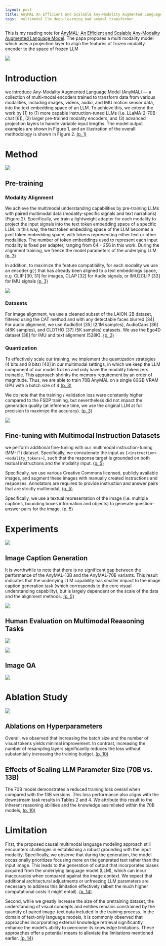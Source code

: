 ```yaml
---
layout: post
title: AnyMAL An Efficient and Scalable Any-Modality Augmented Language Model
tags:  multimodal llm deep-learning bad anymal transformer
---
```


This is my reading note for [AnyMAL: An Efficient and Scalable Any-Modality Augmented Language Model](http://arxiv.org/abs/2309.16058). The papa proposes a multi modality model which uses a projection layer to align the features of frozen modality encoder to the space of frozen LLM

![](https://raw.githubusercontent.com/zhangtemplar/zhangtemplar.github.io/master/uPic/moonAnyMALEfficientScalable2023-2-x103-y365.png) 

# Introduction
we introduce Any-Modality Augmented Language Model (AnyMAL) — a collection of multi-modal encoders trained to transform data from various modalities, including images, videos, audio, and IMU motion sensor data, into the text embedding space of an LLM. To achieve this, we extend the work by [1] to (1) more capable instruction-tuned LLMs (i.e. LLaMA-2-70B-chat [6]), (2) larger pre-trained modality encoders, and (3) advanced projection layers to handle variable input lengths. The model output examples are shown in Figure 1, and an illustration of the overall methodology is shown in Figure 2. [(p. 1)](zotero://open-pdf/library/items/325HWTYZ?page=1&annotation=GAG2I2LE)

# Method
![](https://raw.githubusercontent.com/zhangtemplar/zhangtemplar.github.io/master/uPic/moonAnyMALEfficientScalable2023-3-x102-y487.png) 

## Pre-training
### Modality Alignment
We achieve the multimodal understanding capabilities by pre-training LLMs with paired multimodal data (modality-specific signals and text narrations) (Figure 2). Specifically, we train a lightweight adapter for each modality to project the input signals into the text token embedding space of a specific LLM. In this way, the text token embedding space of the LLM becomes a joint token embedding space, with tokens representing either text or other modalities. The number of token embeddings used to represent each input modality is fixed per adapter, ranging from 64 - 256 in this work. During the alignment training, we freeze the model parameters of the underlying LLM [(p. 3)](zotero://open-pdf/library/items/325HWTYZ?page=3&annotation=BU5P6XWC)

In addition, to maximize the feature compatibility, for each modality we use an encoder g(·) that has already been aligned to a text embeddings space, e.g. CLIP [30, 31] for images, CLAP [32] for Audio signals, or IMU2CLIP [33] for IMU signals [(p. 3)](zotero://open-pdf/library/items/325HWTYZ?page=3&annotation=SJGZINQL)

![](https://raw.githubusercontent.com/zhangtemplar/zhangtemplar.github.io/master/uPic/moonAnyMALEfficientScalable2023-3-x192-y238.png) 

### Datasets
For image alignment, we use a cleaned subset of the LAION-2B dataset, filtered using the CAT method and with any detectable faces blurred [34]. For audio alignment, we use AudioSet [35] (2.1M samples), AudioCaps [36] (46K samples), and CLOTHO [37] (5K samples) datasets. We use the Ego4D dataset [38] for IMU and text alignment (528K). [(p. 3)](zotero://open-pdf/library/items/325HWTYZ?page=3&annotation=F6QFQC5S)

### Quantization
To effectively scale our training, we implement the quantization strategies (4 bits and 8 bits) [40] in our multimodal settings, in which we keep the LLM component of our model frozen and only have the modality tokenizers trainable. This approach shrinks the memory requirement by an order of magnitude. Thus, we are able to train 70B AnyMAL on a single 80GB VRAM GPU with a batch size of 4 [(p. 3)](zotero://open-pdf/library/items/325HWTYZ?page=3&annotation=MY97EHW7)

We do note that the training / validation loss were constantly higher compared to the FSDP training, but nevertheless did not impact the generation quality (at inference time, we use the original LLM at full precision to maximize the accuracy). [(p. 3)](zotero://open-pdf/library/items/325HWTYZ?page=3&annotation=JW9RXXNR)

![](https://raw.githubusercontent.com/zhangtemplar/zhangtemplar.github.io/master/uPic/moonAnyMALEfficientScalable2023-4-x104-y117.png) 

## Fine-tuning with Multimodal Instruction Datasets
we perform additional fine-tuning with our multimodal instruction-tuning (MM-IT) dataset.  Specifically, we concatenate the input as `[<instruction> <modality_tokens>]`, such that the response target is grounded on both textual instructions and the modality input. [(p. 5)](zotero://open-pdf/library/items/325HWTYZ?page=5&annotation=6NB8XENJ)

Specifically, we use various Creative Commons licensed, publicly available images, and augment these images with manually created instructions and responses. Annotators are required to provide instruction and answer pairs that are strictly multimodal, [(p. 5)](zotero://open-pdf/library/items/325HWTYZ?page=5&annotation=CWEHQKCR)

Specifically, we use a textual representation of the image (i.e. multiple captions, bounding boxes information and objects) to generate question-answer pairs for the image. [(p. 5)](zotero://open-pdf/library/items/325HWTYZ?page=5&annotation=GHTLIQGC)

# Experiments
![](https://raw.githubusercontent.com/zhangtemplar/zhangtemplar.github.io/master/uPic/moonAnyMALEfficientScalable2023-11-x108-y439.png) 

## Image Caption Generation
It is worthwhile to note that there is no significant gap between the performance of the AnyMAL-13B and the AnyMAL-70B variants. This result indicates that the underlying LLM capability has smaller impact to the image caption generation task (which corresponds to the core visual understanding capability), but is largely dependent on the scale of the data and the alignment methods. [(p. 5)](zotero://open-pdf/library/items/325HWTYZ?page=5&annotation=2RS35RJX)

![](https://raw.githubusercontent.com/zhangtemplar/zhangtemplar.github.io/master/uPic/moonAnyMALEfficientScalable2023-6-x97-y476.png) 

## Human Evaluation on Multimodal Reasoning Tasks
![](https://raw.githubusercontent.com/zhangtemplar/zhangtemplar.github.io/master/uPic/moonAnyMALEfficientScalable2023-6-x104-y189.png) 

![](https://raw.githubusercontent.com/zhangtemplar/zhangtemplar.github.io/master/uPic/moonAnyMALEfficientScalable2023-7-x100-y550.png) 

## Image QA
![](https://raw.githubusercontent.com/zhangtemplar/zhangtemplar.github.io/master/uPic/moonAnyMALEfficientScalable2023-7-x106-y285.png) 

# Ablation Study
![](https://raw.githubusercontent.com/zhangtemplar/zhangtemplar.github.io/master/uPic/moonAnyMALEfficientScalable2023-9-x303-y100.png) 

## Ablations on Hyperparameters
Overall, we observed that increasing the batch size and the number of visual tokens yields minimal improvement. In contrast, increasing the number of resampling layers significantly reduces the loss without substantially increasing the training budget. [(p. 10)](zotero://open-pdf/library/items/325HWTYZ?page=10&annotation=SQS28GJM)

## Effects of Scaling LLM Parameter Size (70B vs. 13B)
The 70B model demonstrates a reduced training loss overall when compared with the 13B versions. This loss performance also aligns with the downstream task results in Tables 2 and 4. We attribute this result to the inherent reasoning abilities and the knowledge assimilated within the 70B models, [(p. 10)](zotero://open-pdf/library/items/325HWTYZ?page=10&annotation=4HLXB7TM)

# Limitation
First, the proposed causal multimodal language modeling approach still encounters challenges in establishing a robust grounding with the input modality. Specifically, we observe that during the generation, the model occasionally prioritizes focusing more on the generated text rather than the input image. This leads to the generation of output that incorporates biases acquired from the underlying language model (LLM), which can incur inaccuracies when compared against the image context. We expect that additional architectural adjustments or unfreezing LLM parameters are necessary to address this limitation effectively (albeit the much higher computational costs it might entail). [(p. 14)](zotero://open-pdf/library/items/325HWTYZ?page=14&annotation=C7PGAI6I)

Second, while we greatly increase the size of the pretraining dataset, the understanding of visual concepts and entities remains constrained by the quantity of paired image-text data included in the training process. In the domain of text-only language models, it is commonly observed that approaches incorporating external knowledge retrieval significantly enhance the model’s ability to overcome its knowledge limitations. These approaches offer a potential means to alleviate the limitations mentioned earlier. [(p. 14)](zotero://open-pdf/library/items/325HWTYZ?page=14&annotation=6Z9YNB93)
